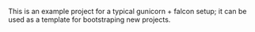 This is an example project for a typical gunicorn + falcon setup;
it can be used as a template for bootstraping new projects.
